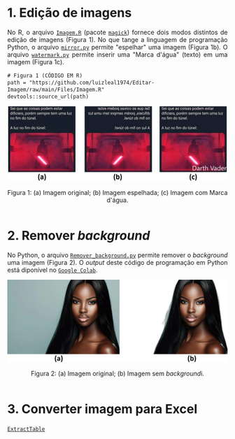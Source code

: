 # 1. Edição de imagens

<p align="justify">No R, o arquivo <a target='_blank' rel='noopener noreferrer' href='https://github.com/luizleal1974/Editar-Imagem/blob/main/Files/Imagem.R'><code>Imagem.R</code></a> (pacote <code><a target='_blank' rel='noopener noreferrer' href='https://cran.r-project.org/web/packages/magick/vignettes/intro.html'>magick</a></code>) fornece dois modos distintos de edição de imagens (Figura 1). No que tange a linguagem de programação Python, o arquivo <a target='_blank' rel='noopener noreferrer' href='https://github.com/luizleal1974/Editar-Imagem/blob/main/Files/mirror.py'><code>mirror.py</code></a> permite "espelhar" uma imagem (Figura 1b). O arquivo <a target='_blank' rel='noopener noreferrer' href='https://github.com/luizleal1974/Editar-Imagem/blob/main/Files/watermark.py'><code>watermark.py</code></a> permite inserir uma "Marca d'água" (texto) em uma imagem (Figura 1c).</p>

```{r}
# Figura 1 (CÓDIGO EM R)
path = "https://github.com/luizleal1974/Editar-Imagem/raw/main/Files/Imagem.R"
devtools::source_url(path)
```

<p align="center"><img src="/Files/Figura_1.png" alt="Drawing"/></p>

<div align="center">Figura 1: (a) Imagem original; (b) Imagem espelhada; (c) Imagem com Marca d'água.</div>

</br>



# 2. Remover <i>background</i>

<p align="justify">No Python, o arquivo <a target='_blank' rel='noopener noreferrer' href='https://github.com/luizleal1974/Editar-Imagem/blob/main/Files/Remover_background.py'><code>Remover_background.py</code></a> permite remover o <i>background</i> uma imagem (Figura 2). O <i>output</i> deste código de programação em Python está diponível no <a target='_blank' rel='noopener noreferrer' href='https://colab.research.google.com/drive/1NZuwI4ByQMWQ1V8oxFsxFypGr98Q_uOD?usp=sharing'><code>Google Colab</code></a>.</p>

<p align="center"><img src="/Files/Figura_2.png" alt="Drawing"/></p>

<div align="center">Figura 2: (a) Imagem original; (b) Imagem sem <i>background</i>i.</div>



</br>



# 3. Converter imagem para Excel

<p align="justify"><a target='_blank' rel='noopener noreferrer' href='https://www.extracttable.com/'><code>ExtractTable</code></a></p>



</br>


